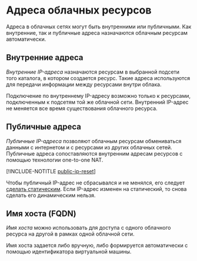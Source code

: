 # Адреса облачных ресурсов

Адреса в облачных сетях могут быть внутренними или публичными. Как внутренние, так и публичные адреса назначаются облачным ресурсам автоматически.

## Внутренние адреса

_Внутренние IP-адреса_ назначаются ресурсам в выбранной подсети того каталога, в котором создается ресурс. Такие адреса используются для передачи информации между ресурсами внутри облака.

Подключение по внутреннему IP-адресу возможно только к ресурсами, подключенным к подсетям той же облачной сети. Внутренний IP-адрес не меняется все время существования облачного ресурса.

## Публичные адреса

_Публичные IP-адреса_ позволяют облачным ресурсам обмениваться данными с интернетом и с ресурсами из других облачных сетей. Публичные адреса сопоставляются внутренним адресам ресурсов с помощью технологии one-to-one NAT.

[!INCLUDE-NOTITLE [public-ip-reset](../../_includes/public-ip-reset.md)]

Чтобы публичный IP-адрес не сбрасывался и не менялся, его следует [сделать статическим](../operations/set-static-ip.md). Если IP-адрес изменен на статический, то снова сделать его динамическим нельзя.

## Имя хоста (FQDN)

_Имя хоста_ можно использовать для доступа с одного облачного ресурса на другой в рамках одной облачной сети.

Имя хоста задается либо вручную, либо формируется автоматически с помощью идентификатора виртуальной машины.

